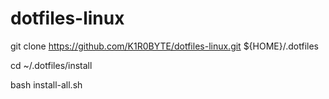 # dotfiles-linux

git clone https://github.com/K1R0BYTE/dotfiles-linux.git ${HOME}/.dotfiles

cd ~/.dotfiles/install

bash install-all.sh
